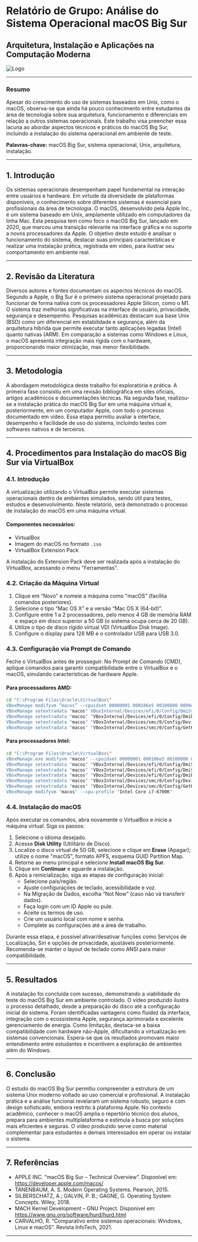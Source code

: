 

# Relatório de Grupo: Análise do Sistema Operacional macOS Big Sur

## Arquitetura, Instalação e Aplicações na Computação Moderna

![Logo](https://sdmntprsouthcentralus.oaiusercontent.com/files/00000000-ae94-61f7-8c15-dfe876926cc3/raw?se=2025-05-21T02%3A22%3A58Z&sp=r&sv=2024-08-04&sr=b&scid=ae1f8bf5-bafc-55fe-898d-f3765a2f1dad&skoid=5cab1ff4-c20d-41dc-babb-df0c2cc21dd4&sktid=a48cca56-e6da-484e-a814-9c849652bcb3&skt=2025-05-20T22%3A54%3A15Z&ske=2025-05-21T22%3A54%3A15Z&sks=b&skv=2024-08-04&sig=JNIFuc2h42V53HPHfLTkW2hgluSA7QO/Oq%2BFmQ0JhJ8%3D)

---

### Resumo

Apesar do crescimento do uso de sistemas baseados em Unix, como o macOS, observa-se que ainda há pouco conhecimento entre estudantes da área de tecnologia sobre sua arquitetura, funcionamento e diferenciais em relação a outros sistemas operacionais. Este trabalho visa preencher essa lacuna ao abordar aspectos técnicos e práticos do macOS Big Sur, incluindo a instalação do sistema operacional em ambiente de teste.

**Palavras-chave:** macOS Big Sur, sistema operacional, Unix, arquitetura, instalação.

---

## 1. Introdução

Os sistemas operacionais desempenham papel fundamental na interação entre usuários e hardware. Em virtude da diversidade de plataformas disponíveis, o conhecimento sobre diferentes sistemas é essencial para profissionais da área de tecnologia. O macOS, desenvolvido pela Apple Inc., é um sistema baseado em Unix, amplamente utilizado em computadores da linha Mac. Esta pesquisa tem como foco o macOS Big Sur, lançado em 2020, que marcou uma transição relevante na interface gráfica e no suporte a novos processadores da Apple. O objetivo deste estudo é analisar o funcionamento do sistema, destacar suas principais características e realizar uma instalação prática, registrada em vídeo, para ilustrar seu comportamento em ambiente real.

---

## 2. Revisão da Literatura

Diversos autores e fontes documentam os aspectos técnicos do macOS. Segundo a Apple, o Big Sur é o primeiro sistema operacional projetado para funcionar de forma nativa com os processadores Apple Silicon, como o M1. O sistema traz melhorias significativas na interface de usuário, privacidade, segurança e desempenho. Pesquisas acadêmicas destacam sua base Unix (BSD) como um diferencial em estabilidade e segurança, além da arquitetura híbrida que permite executar tanto aplicações legadas (Intel) quanto nativas (ARM). Em comparação a sistemas como Windows e Linux, o macOS apresenta integração mais rígida com o hardware, proporcionando maior otimização, mas menor flexibilidade.

---

## 3. Metodologia

A abordagem metodológica deste trabalho foi exploratória e prática. A primeira fase consistiu em uma revisão bibliográfica em sites oficiais, artigos acadêmicos e documentações técnicas. Na segunda fase, realizou-se a instalação prática do macOS Big Sur em uma máquina virtual e, posteriormente, em um computador Apple, com todo o processo documentado em vídeo. Essa etapa permitiu avaliar a interface, desempenho e facilidade de uso do sistema, incluindo testes com softwares nativos e de terceiros.

---

## 4. Procedimentos para Instalação do macOS Big Sur via VirtualBox

### 4.1. Introdução

A virtualização utilizando o VirtualBox permite executar sistemas operacionais dentro de ambientes simulados, sendo útil para testes, estudos e desenvolvimento. Neste relatório, será demonstrado o processo de instalação do macOS em uma máquina virtual.

#### **Componentes necessários:**
- VirtualBox
- Imagem do macOS no formato `.iso`
- VirtualBox Extension Pack

A instalação do Extension Pack deve ser realizada após a instalação do VirtualBox, acessando o menu "Ferramentas".

### 4.2. Criação da Máquina Virtual

1. Clique em “Novo” e nomeie a máquina como "macOS" (facilita comandos posteriores).
2. Selecione o tipo “Mac OS X” e a versão “Mac OS X (64-bit)”.
3. Configure entre 1 a 2 processadores, pelo menos 4 GB de memória RAM e espaço em disco superior a 50 GB (o sistema ocupa cerca de 20 GB).
4. Utilize o tipo de disco rígido virtual VDI (VirtualBox Disk Image).
5. Configure o display para 128 MB e o controlador USB para USB 3.0.

### 4.3. Configuração via Prompt de Comando

Feche o VirtualBox antes de prosseguir. No Prompt de Comando (CMD), aplique comandos para garantir compatibilidade entre o VirtualBox e o macOS, simulando características de hardware Apple.

#### **Para processadores AMD:**
```sh
cd "C:\Program Files\Oracle\VirtualBox\"
VBoxManage modifyvm “macos” --cpuidset 00000001 000106e5 00100800 0098e3fd bfebfbff
VBoxManage setextradata "macos" VBoxInternal/Devices/efi/0/Config/DmiSystemProduct “MacBookPro15,1”
VBoxManage setextradata "macos" "VBoxInternal/Devices/efi/0/Config/DmiBoardProduct" "Mac-551B86E5744E2388"
VBoxManage setextradata "macos" "VBoxInternal/Devices/smc/0/Config/DeviceKey" "ourhardworkbythesewordsguardedpleasedontsteal(c)AppleComputerInc"
VBoxManage setextradata "macos" "VBoxInternal/Devices/smc/0/Config/GetKeyFromRealSMC" 1
```

#### **Para processadores Intel:**
```sh
cd "C:\Program Files\Oracle\VirtualBox\"
VBoxManage.exe modifyvm "macos" --cpuidset 00000001 000106e5 00100800 0098e3fd bfebfbff 
VBoxManage setextradata "macos" "VBoxInternal/Devices/efi/0/Config/DmiSystemProduct" "iMac11,3" 
VBoxManage setextradata "macos" "VBoxInternal/Devices/efi/0/Config/DmiSystemVersion" "1.0" 
VBoxManage setextradata "macos" "VBoxInternal/Devices/efi/0/Config/DmiBoardProduct" "Iloveapple" 
VBoxManage setextradata "macos" "VBoxInternal/Devices/smc/0/Config/DeviceKey" "ourhardworkbythesewordsguardedpleasedontsteal(c)AppleComputerInc" 
VBoxManage setextradata "macos" "VBoxInternal/Devices/smc/0/Config/GetKeyFromRealSMC" 1
VBoxManage modifyvm "macos" --cpu-profile "Intel Core i7-6700K"
```

### 4.4. Instalação do macOS

Após executar os comandos, abra novamente o VirtualBox e inicie a máquina virtual. Siga os passos:

1. Selecione o idioma desejado.
2. Acesse **Disk Utility** (Utilitário de Disco).
3. Localize o disco virtual de 50 GB, selecione e clique em **Erase** (Apagar); utilize o nome "macOS", formato APFS, esquema GUID Partition Map.
4. Retorne ao menu principal e selecione **Install macOS Big Sur**.
5. Clique em **Continuar** e aguarde a instalação.
6. Após a reinicialização, siga as etapas de configuração inicial:
    - Selecione país/região.
    - Ajuste configurações de teclado, acessibilidade e voz.
    - Na Migração de Dados, escolha “Not Now” (caso não vá transferir dados).
    - Faça login com um ID Apple ou pule.
    - Aceite os termos de uso.
    - Crie um usuário local com nome e senha.
    - Complete as configurações até a área de trabalho.

Durante essa etapa, é possível ativar/desativar funções como Serviços de Localização, Siri e opções de privacidade, ajustáveis posteriormente. Recomenda-se manter o layout de teclado como ANSI para maior compatibilidade.

---

## 5. Resultados

A instalação foi concluída com sucesso, demonstrando a viabilidade do teste do macOS Big Sur em ambiente controlado. O vídeo produzido ilustra o processo detalhado, desde a preparação do disco até a configuração inicial do sistema. Foram identificadas vantagens como fluidez da interface, integração com o ecossistema Apple, segurança aprimorada e excelente gerenciamento de energia. Como limitação, destaca-se a baixa compatibilidade com hardware não-Apple, dificultando a virtualização em sistemas convencionais. Espera-se que os resultados promovam maior entendimento entre estudantes e incentivem a exploração de ambientes além do Windows.

---

## 6. Conclusão

O estudo do macOS Big Sur permitiu compreender a estrutura de um sistema Unix moderno voltado ao uso comercial e profissional. A instalação prática e a análise funcional revelaram um sistema robusto, seguro e com design sofisticado, embora restrito à plataforma Apple. No contexto acadêmico, conhecer o macOS amplia o repertório técnico dos alunos, prepara para ambientes multiplataforma e estimula a busca por soluções mais eficientes e seguras. O vídeo produzido serve como material complementar para estudantes e demais interessados em operar ou instalar o sistema.

---

## 7. Referências

- APPLE INC. “macOS Big Sur – Technical Overview”. Disponível em: https://developer.apple.com/macos/
- TANENBAUM, A. S. Modern Operating Systems. Pearson, 2015.
- SILBERSCHATZ, A.; GALVIN, P. B.; GAGNE, G. Operating System Concepts. Wiley, 2018.
- MACH Kernel Development – GNU Project. Disponível em: https://www.gnu.org/software/hurd/hurd.html
- CARVALHO, R. “Comparativo entre sistemas operacionais: Windows, Linux e macOS”. Revista InfoTech, 2021.

---
